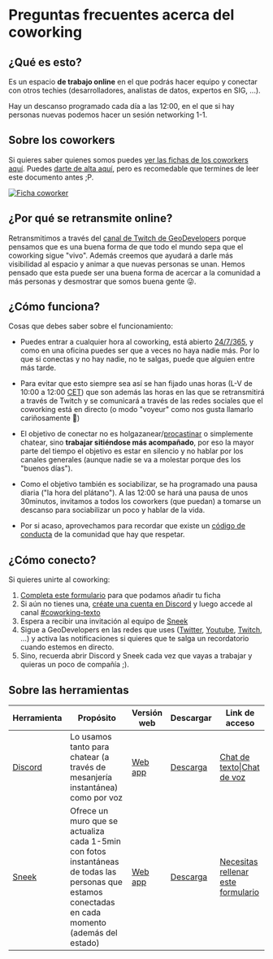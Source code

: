 # Preguntas frecuentes acerca del coworking

## ¿Qué es esto?

Es un espacio **de trabajo online** en el que podrás hacer equipo y conectar con otros techies (desarrolladores, analistas de datos, expertos en SIG, ...).

Hay un descanso programado cada día a las 12:00, en el que si hay personas nuevas podemos hacer un sesión networking 1-1.

## Sobre los coworkers

Si quieres saber quienes somos puedes [ver las fichas de los coworkers aquí](https://docs.google.com/presentation/d/e/2PACX-1vTpBEwY20fWC-v1XbMIduDxboGoPcVXmExDg6PyOfmJhiikgqTvVCPzrKD5gkG8EafQIOR4PDTMMttx/pub?start=false&loop=false&delayms=3000). Puedes [darte de alta aquí](https://docs.google.com/forms/d/e/1FAIpQLScK2j6EDb69Ef_fc7BOHECGIcYxc7p5Sax-_3hpc1npsEvJiw/viewform), pero es recomedable que termines de leer este documento antes ;P.

[![Ficha coworker](https://github.com/Geo-Developers/organization/blob/master/assets/GeoDevelopers%20-%20Coworking%20Members.jpg?raw=true)](https://docs.google.com/presentation/d/e/2PACX-1vTpBEwY20fWC-v1XbMIduDxboGoPcVXmExDg6PyOfmJhiikgqTvVCPzrKD5gkG8EafQIOR4PDTMMttx/pub?start=false&loop=false&delayms=3000)

## ¿Por qué se retransmite online?

Retransmitimos a través del [canal de Twitch de GeoDevelopers](http://twitch.com/geo_developers) porque pensamos que es una buena forma de que todo el mundo sepa que el coworking sigue "vivo". Además creemos que ayudará a darle más visibilidad al espacio y animar a que nuevas personas se unan. Hemos pensado que esta puede ser una buena forma de acercar a la comunidad a más personas y desmostrar que somos buena gente 😜.

## ¿Cómo funciona?

Cosas que debes saber sobre el funcionamiento:

* Puedes entrar a cualquier hora al coworking, está abierto [24/7/365](https://en.wikipedia.org/wiki/24/7_service), y como en una oficina puedes ser que a veces no haya nadie más. Por lo que si conectas y no hay nadie, no te salgas, puede que alguien entre más tarde.

* Para evitar que esto siempre sea así se han fijado unas horas (L-V de 10:00 a 12:00 [CET](https://www.google.com/search?q=cet+time+now)) que son además las horas en las que se retransmitirá a través de Twitch y se comunicará a través de las redes sociales que el coworking está en directo (o modo "voyeur" como nos gusta llamarlo cariñosamente 🤣)

* El objetivo de conectar no es holgazanear/[procastinar](https://es.wikipedia.org/wiki/Procrastinaci%C3%B3n) o simplemente chatear, sino **trabajar sitiéndose más acompañado**, por eso la mayor parte del tiempo el objetivo es estar en silencio y no hablar por los canales generales (aunque nadie se va a molestar porque des los "buenos días").

* Como el objetivo también es sociabilizar, se ha programado una pausa diaria ("la hora del plátano"). A las 12:00 se hará una pausa de unos 30minutos, invitamos a todos los coworkers (que puedan) a tomarse un descanso para sociabilizar un poco y hablar de la vida.

* Por si acaso, aprovechamos para recordar que existe un [código de conducta](https://github.com/Geo-Developers/organization/blob/master/code-of-conduct.md#c%C3%B3digo-de-conducta) de la comunidad que hay que respetar.

## ¿Cómo conecto?

Si quieres unirte al coworking:

1. [Completa este formulario](https://docs.google.com/forms/d/e/1FAIpQLScK2j6EDb69Ef_fc7BOHECGIcYxc7p5Sax-_3hpc1npsEvJiw/viewform) para que podamos añadir tu ficha 
2. Si aún no tienes una, [créate una cuenta en Discord](https://discord.com/register) y luego accede al canal [#coworking-texto](https://discord.gg/4BTtfKskJM)
3. Espera a recibir una invitación al equipo de [Sneek](https://sneek.io/)
4. Sigue a GeoDevelopers en las redes que uses ([Twitter](https://twitter.com/geo_developers), [Youtube](https://www.youtube.com/geo-developers), [Twitch](https://www.twitch.tv/geo_developers), ...) y activa las notificaciones si quieres que te salga un recordatorio cuando estemos en directo.
4. Sino, recuerda abrir Discord y Sneek cada vez que vayas a trabajar y quieras un poco de compañía ;). 

## Sobre las herramientas

|Herramienta|Propósito|Versión web|Descargar|Link de acceso|
|---|---|---|---|---|
|[Discord](https://discord.com/)|Lo usamos tanto para chatear (a través de mesanjería instantánea) como por voz|[Web app](https://discord.com/login)|[Descarga](https://discord.com/download)|[Chat de texto](https://discord.gg/4BTtfKskJM)\|[Chat de voz](https://discord.gg/8pXkBPkvd2)|
|[Sneek](https://sneek.io/)|Ofrece un muro que se actualiza cada 1-5min con fotos instantáneas de todas las personas que estamos conectadas en cada momento (además del estado)|[Web app](https://sneek.io/login)|[Descarga](https://sneek.io/download)|[Necesitas rellenar este formulario](https://docs.google.com/forms/d/e/1FAIpQLScK2j6EDb69Ef_fc7BOHECGIcYxc7p5Sax-_3hpc1npsEvJiw/viewform)





